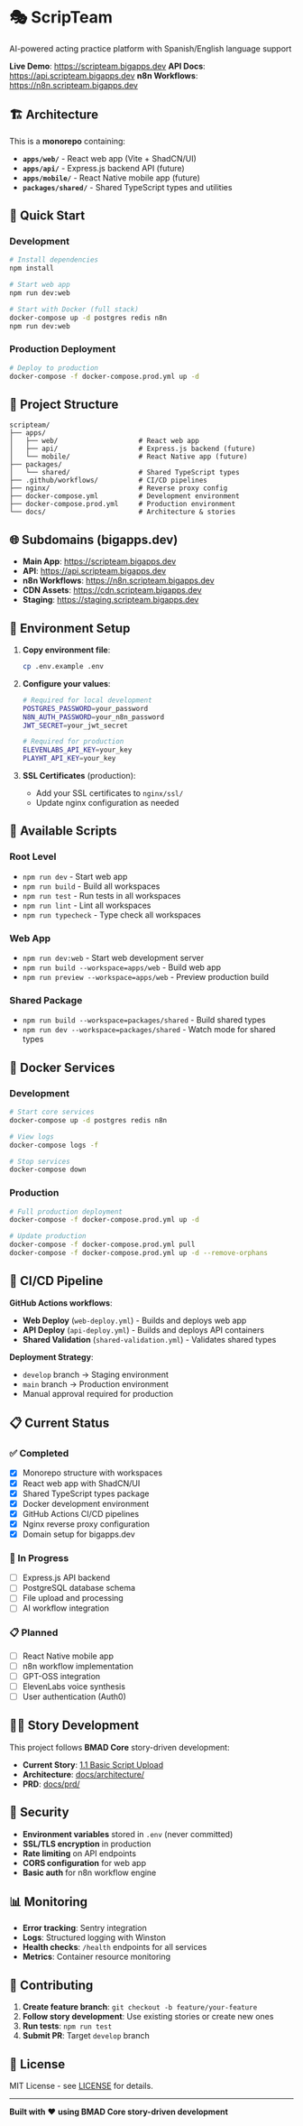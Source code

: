 # 🎭 ScripTeam

AI-powered acting practice platform with Spanish/English language support

**Live Demo**: https://scripteam.bigapps.dev
**API Docs**: https://api.scripteam.bigapps.dev
**n8n Workflows**: https://n8n.scripteam.bigapps.dev

## 🏗️ Architecture

This is a **monorepo** containing:

- **`apps/web/`** - React web app (Vite + ShadCN/UI)
- **`apps/api/`** - Express.js backend API (future)
- **`apps/mobile/`** - React Native mobile app (future)
- **`packages/shared/`** - Shared TypeScript types and utilities

## 🚀 Quick Start

### Development

```bash
# Install dependencies
npm install

# Start web app
npm run dev:web

# Start with Docker (full stack)
docker-compose up -d postgres redis n8n
npm run dev:web
```

### Production Deployment

```bash
# Deploy to production
docker-compose -f docker-compose.prod.yml up -d
```

## 📁 Project Structure

```
scripteam/
├── apps/
│   ├── web/                    # React web app
│   ├── api/                    # Express.js backend (future)
│   └── mobile/                 # React Native app (future)
├── packages/
│   └── shared/                 # Shared TypeScript types
├── .github/workflows/          # CI/CD pipelines
├── nginx/                      # Reverse proxy config
├── docker-compose.yml          # Development environment
├── docker-compose.prod.yml     # Production environment
└── docs/                       # Architecture & stories
```

## 🌐 Subdomains (bigapps.dev)

- **Main App**: https://scripteam.bigapps.dev
- **API**: https://api.scripteam.bigapps.dev
- **n8n Workflows**: https://n8n.scripteam.bigapps.dev
- **CDN Assets**: https://cdn.scripteam.bigapps.dev
- **Staging**: https://staging.scripteam.bigapps.dev

## 🔧 Environment Setup

1. **Copy environment file**:
   ```bash
   cp .env.example .env
   ```

2. **Configure your values**:
   ```bash
   # Required for local development
   POSTGRES_PASSWORD=your_password
   N8N_AUTH_PASSWORD=your_n8n_password
   JWT_SECRET=your_jwt_secret

   # Required for production
   ELEVENLABS_API_KEY=your_key
   PLAYHT_API_KEY=your_key
   ```

3. **SSL Certificates** (production):
   - Add your SSL certificates to `nginx/ssl/`
   - Update nginx configuration as needed

## 🧪 Available Scripts

### Root Level
- `npm run dev` - Start web app
- `npm run build` - Build all workspaces
- `npm run test` - Run tests in all workspaces
- `npm run lint` - Lint all workspaces
- `npm run typecheck` - Type check all workspaces

### Web App
- `npm run dev:web` - Start web development server
- `npm run build --workspace=apps/web` - Build web app
- `npm run preview --workspace=apps/web` - Preview production build

### Shared Package
- `npm run build --workspace=packages/shared` - Build shared types
- `npm run dev --workspace=packages/shared` - Watch mode for shared types

## 🐳 Docker Services

### Development
```bash
# Start core services
docker-compose up -d postgres redis n8n

# View logs
docker-compose logs -f

# Stop services
docker-compose down
```

### Production
```bash
# Full production deployment
docker-compose -f docker-compose.prod.yml up -d

# Update production
docker-compose -f docker-compose.prod.yml pull
docker-compose -f docker-compose.prod.yml up -d --remove-orphans
```

## 🚀 CI/CD Pipeline

**GitHub Actions workflows**:

- **Web Deploy** (`web-deploy.yml`) - Builds and deploys web app
- **API Deploy** (`api-deploy.yml`) - Builds and deploys API containers
- **Shared Validation** (`shared-validation.yml`) - Validates shared types

**Deployment Strategy**:
- `develop` branch → Staging environment
- `main` branch → Production environment
- Manual approval required for production

## 📋 Current Status

### ✅ Completed
- [x] Monorepo structure with workspaces
- [x] React web app with ShadCN/UI
- [x] Shared TypeScript types package
- [x] Docker development environment
- [x] GitHub Actions CI/CD pipelines
- [x] Nginx reverse proxy configuration
- [x] Domain setup for bigapps.dev

### 🚧 In Progress
- [ ] Express.js API backend
- [ ] PostgreSQL database schema
- [ ] File upload and processing
- [ ] AI workflow integration

### 📋 Planned
- [ ] React Native mobile app
- [ ] n8n workflow implementation
- [ ] GPT-OSS integration
- [ ] ElevenLabs voice synthesis
- [ ] User authentication (Auth0)

## 🏃‍♂️ Story Development

This project follows **BMAD Core** story-driven development:

- **Current Story**: [1.1 Basic Script Upload](docs/stories/1.1.basic-script-upload-and-text-processing.md)
- **Architecture**: [docs/architecture/](docs/architecture/)
- **PRD**: [docs/prd/](docs/prd/)

## 🔐 Security

- **Environment variables** stored in `.env` (never committed)
- **SSL/TLS encryption** in production
- **Rate limiting** on API endpoints
- **CORS configuration** for web app
- **Basic auth** for n8n workflow engine

## 📊 Monitoring

- **Error tracking**: Sentry integration
- **Logs**: Structured logging with Winston
- **Health checks**: `/health` endpoints for all services
- **Metrics**: Container resource monitoring

## 🤝 Contributing

1. **Create feature branch**: `git checkout -b feature/your-feature`
2. **Follow story development**: Use existing stories or create new ones
3. **Run tests**: `npm run test`
4. **Submit PR**: Target `develop` branch

## 📄 License

MIT License - see [LICENSE](LICENSE) for details.

---

**Built with** ❤️ **using BMAD Core story-driven development**
